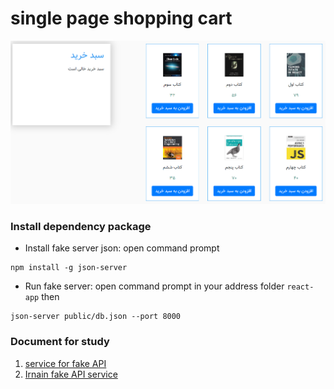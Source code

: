 # single page shopping cart

![capture web app](https://github.com/lpln25/Node.js-course/blob/master/shoping%20Cart/image/capture%20webApp.png)

### Install dependency package
- Install fake server json: open command prompt
```
npm install -g json-server
```
- Run fake server: open command prompt in your address folder `react-app` then
```
json-server public/db.json --port 8000
```

### Document for study
1. [service for fake API](https://www.npmjs.com/package/json-server?activeTab=readme#getting-started)
2. [Irnain fake API service](https://jsonplaceholder.ir/)
